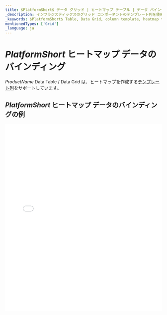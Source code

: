 ```yaml
---
title: $PlatformShort$ データ グリッド | ヒートマップ テーブル | データ バインディング | インフラジスティックス
_description: インフラジスティックスのグリッド コンポーネントのテンプレート列を使用してヒートマップ テーブルを作成します。$ProductName$ テーブルのサンプルを是非お試しください!
_keywords: $PlatformShort$ Table, Data Grid, column template, heatmap table, $ProductName$, data binding, Infragistics, $PlatformShort$ テーブル, データ グリッド, 列テンプレート, ヒートマップ テーブル, データ バインディング, インフラジスティックス
mentionedTypes: ['Grid']
_language: ja
---
```


# $PlatformShort$ ヒートマップ データのバインディング

$ProductName$ Data Table / Data Grid は、ヒートマップを作成する[テンプレート列](data-grid-column-types.md#テンプレート列)をサポートしています。

## $PlatformShort$ ヒートマップ データのバインディングの例

<div class="sample-container loading" style="height: 600px">
    <iframe id="data-grid-type-heatmap-table-iframe" src='{environment:demosBaseUrl}/grids/data-grid-type-heatmap-table' width="100%" height="100%" seamless frameBorder="0" onload="onXPlatSampleIframeContentLoaded(this);" alt="$PlatformShort$ ヒートマップ データのバインディングの例"></iframe>
</div>
<sample-button src="grids/data-grid/type-heatmap-table"></sample-button>

